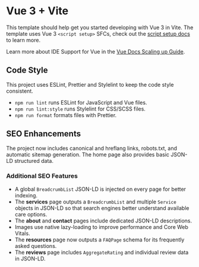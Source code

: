 # Vue 3 + Vite

This template should help get you started developing with Vue 3 in Vite. The template uses Vue 3 `<script setup>` SFCs, check out the [script setup docs](https://v3.vuejs.org/api/sfc-script-setup.html#sfc-script-setup) to learn more.

Learn more about IDE Support for Vue in the [Vue Docs Scaling up Guide](https://vuejs.org/guide/scaling-up/tooling.html#ide-support).

## Code Style

This project uses ESLint, Prettier and Stylelint to keep the code style consistent.

- `npm run lint` runs ESLint for JavaScript and Vue files.
- `npm run lint:style` runs Stylelint for CSS/SCSS files.
- `npm run format` formats files with Prettier.

## SEO Enhancements

The project now includes canonical and hreflang links, robots.txt, and automatic sitemap generation. The home page also provides basic JSON-LD structured data.

### Additional SEO Features

- A global `BreadcrumbList` JSON-LD is injected on every page for better indexing.
- The **services** page outputs a `BreadcrumbList` and multiple `Service` objects in JSON-LD so that search engines better understand available care options.
- The **about** and **contact** pages include dedicated JSON-LD descriptions.
- Images use native lazy-loading to improve performance and Core Web Vitals.
- The **resources** page now outputs a `FAQPage` schema for its frequently asked questions.
- The **reviews** page includes `AggregateRating` and individual review data in JSON-LD.

